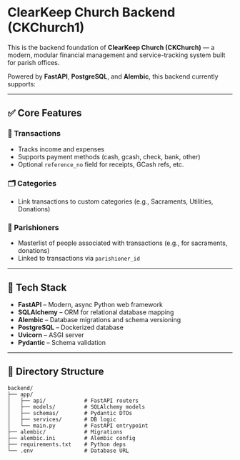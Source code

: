 # ClearKeep Church Backend (CKChurch1)

This is the backend foundation of **ClearKeep Church (CKChurch)** — a modern, modular financial management and service-tracking system built for parish offices.

Powered by **FastAPI**, **PostgreSQL**, and **Alembic**, this backend currently supports:

---

## ✅ Core Features

### 🎯 Transactions
- Tracks income and expenses
- Supports payment methods (cash, gcash, check, bank, other)
- Optional `reference_no` field for receipts, GCash refs, etc.

### 🗂️ Categories
- Link transactions to custom categories (e.g., Sacraments, Utilities, Donations)

### 👤 Parishioners
- Masterlist of people associated with transactions (e.g., for sacraments, donations)
- Linked to transactions via `parishioner_id`

---

## 🧱 Tech Stack

- **FastAPI** – Modern, async Python web framework
- **SQLAlchemy** – ORM for relational database mapping
- **Alembic** – Database migrations and schema versioning
- **PostgreSQL** – Dockerized database
- **Uvicorn** – ASGI server
- **Pydantic** – Schema validation

---

## 📁 Directory Structure

```plaintext
backend/
├── app/
│   ├── api/            # FastAPI routers
│   ├── models/         # SQLAlchemy models
│   ├── schemas/        # Pydantic DTOs
│   ├── services/       # DB logic
│   └── main.py         # FastAPI entrypoint
├── alembic/            # Migrations
├── alembic.ini         # Alembic config
├── requirements.txt    # Python deps
└── .env                # Database URL
